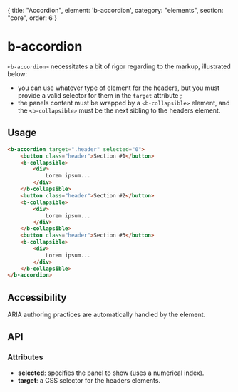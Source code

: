 {
  title: "Accordion",
  element: 'b-accordion',
  category: "elements",
  section: "core",
  order: 6
}

# b-accordion

`<b-accordion>` necessitates a bit of rigor regarding to the markup, illustrated below: 

- you can use whatever type of element for the headers, but you must provide a valid selector for them in the `target` attribute ;
- the panels content must be wrapped by a `<b-collapsible>` element, and the `<b-collapsible>` must be the next sibling to the headers element.

## Usage

``` html
<b-accordion target=".header" selected="0">
    <button class="header">Section #1</button>
    <b-collapsible>
        <div>
            Lorem ipsum...
        </div>
    </b-collapsible>
    <button class="header">Section #2</button>
    <b-collapsible>
        <div>
            Lorem ipsum...
        </div>
    </b-collapsible>
    <button class="header">Section #3</button>
    <b-collapsible>
        <div>
            Lorem ipsum...
        </div>
    </b-collapsible>
</b-accordion>
```

## Accessibility

ARIA authoring practices are automatically handled by the element.

## API

### Attributes
- __selected__: specifies the panel to show (uses a numerical index).
- __target__: a CSS selector for the headers elements.


